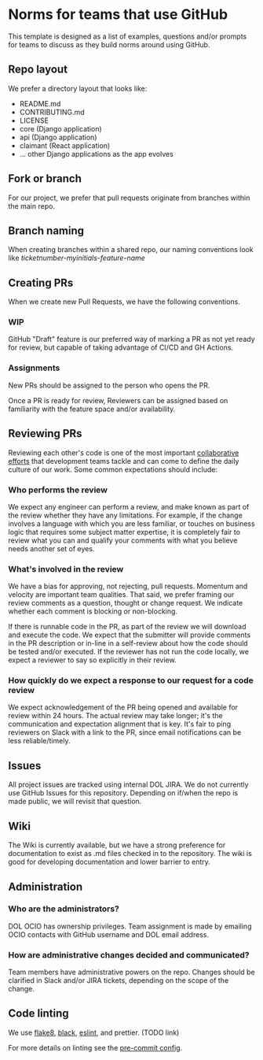 # Norms for teams that use GitHub

This template is designed as a list of examples, questions and/or prompts for teams to discuss as they build norms around using GitHub.

## Repo layout

We prefer a directory layout that looks like:

- README.md
- CONTRIBUTING.md
- LICENSE
- core (Django application)
- api (Django application)
- claimant (React application)
- ... other Django applications as the app evolves

## Fork or branch

For our project, we prefer that pull requests originate from branches within the main repo.

## Branch naming

When creating branches within a shared repo, our naming conventions look like _ticketnumber-myinitials-feature-name_

## Creating PRs

When we create new Pull Requests, we have the following conventions.

### WIP

GitHub "Draft" feature is our preferred way of marking a PR as not yet ready for review, but capable of taking advantage of CI/CD and GH Actions.

### Assignments

New PRs should be assigned to the person who opens the PR.

Once a PR is ready for review, Reviewers can be assigned based on familiarity with the feature space and/or availability.

## Reviewing PRs

Reviewing each other's code is one of the most important [collaborative efforts](https://medium.com/swlh/improving-your-teams-code-review-culture-a76cc82621e6) that development teams tackle and can come to define the daily culture of our work. Some common expectations should include:

### Who performs the review

We expect any engineer can perform a review, and make known as part of the review whether they have any limitations. For example,
if the change involves a language with which you are less familiar, or touches on business logic that requires some subject matter
expertise, it is completely fair to review what you can and qualify your comments with what you believe needs another set of eyes.

### What's involved in the review

We have a bias for approving, not rejecting, pull requests. Momentum and velocity are important team qualities. That said,
we prefer framing our review comments as a question, thought or change request. We indicate whether each comment is blocking or non-blocking.

If there is runnable code in the PR, as part of the review we will download and execute the code. We expect that the submitter
will provide comments in the PR description or in-line in a self-review about how the code should be tested and/or executed. If the reviewer has not run the code
locally, we expect a reviewer to say so explicitly in their review.

### How quickly do we expect a response to our request for a code review

We expect acknowledgement of the PR being opened and available for review within 24 hours. The actual review may take longer; it's the communication and expectation alignment
that is key. It's fair to ping reviewers on Slack with a link to the PR, since email notifications can be less reliable/timely.

## Issues

All project issues are tracked using internal DOL JIRA. We do not currently use GitHub Issues for this repository. Depending on if/when the repo is made public, we will revisit that question.

## Wiki

The Wiki is currently available, but we have a strong preference for documentation to exist as .md files checked in to the repository. The wiki is good for developing documentation
and lower barrier to entry.

## Administration

### Who are the administrators?

DOL OCIO has ownership privileges. Team assignment is made by emailing OCIO contacts with GitHub username and DOL email address.

### How are administrative changes decided and communicated?

Team members have administrative powers on the repo. Changes should be clarified in Slack and/or JIRA tickets, depending on the scope of the change.

## Code linting

We use [flake8](https://github.com/USDOLEnterprise/ARPAUI/blob/main/.flake8), [black](https://github.com/USDOLEnterprise/ARPAUI/blob/main/.pre-commit-config.yaml#L3),
[eslint](https://github.com/USDOLEnterprise/ARPAUI/blob/main/initclaim/.eslintrc.yml), and prettier. (TODO link)

For more details on linting see the [pre-commit config](https://github.com/USDOLEnterprise/ARPAUI/blob/main/.pre-commit-config.yaml).
